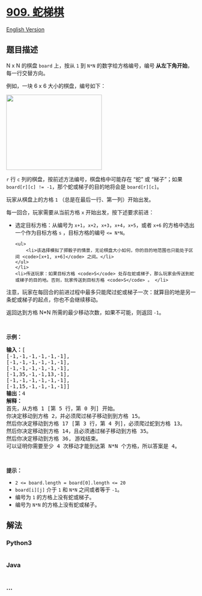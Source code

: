 # [909. 蛇梯棋](https://leetcode-cn.com/problems/snakes-and-ladders)

[English Version](/solution/0900-0999/0909.Snakes%20and%20Ladders/README_EN.md)

## 题目描述

<!-- 这里写题目描述 -->

<p>N x N 的棋盘 <code>board</code> 上，按从 <code>1</code> 到 <code>N*N</code> 的数字给方格编号，编号<strong> 从左下角开始</strong>，每一行交替方向。</p>

<p>例如，一块 6 x 6 大小的棋盘，编号如下：</p>

<pre>
<img alt="" src="https://assets.leetcode-cn.com/aliyun-lc-upload/uploads/2019/01/31/snakes.png" style="height: 200px; width: 254px;" />
</pre>

<p><code>r</code> 行 <code>c</code> 列的棋盘，按前述方法编号，棋盘格中可能存在 “蛇” 或 “梯子”；如果 <code>board[r][c] != -1</code>，那个蛇或梯子的目的地将会是 <code>board[r][c]</code>。</p>

<p>玩家从棋盘上的方格 <code>1</code> （总是在最后一行、第一列）开始出发。</p>

<p>每一回合，玩家需要从当前方格 <code>x</code> 开始出发，按下述要求前进：</p>

<ul>
	<li>选定目标方格：从编号为 <code>x+1</code>，<code>x+2</code>，<code>x+3</code>，<code>x+4</code>，<code>x+5</code>，或者 <code>x+6</code> 的方格中选出一个作为目标方格 <code>s</code> ，目标方格的编号 <code><= N*N</code>。

	<ul>
		<li>该选择模拟了掷骰子的情景，无论棋盘大小如何，你的目的地范围也只能处于区间 <code>[x+1, x+6]</code> 之间。</li>
	</ul>
	</li>
	<li>传送玩家：如果目标方格 <code>S</code> 处存在蛇或梯子，那么玩家会传送到蛇或梯子的目的地。否则，玩家传送到目标方格 <code>S</code> 。 </li>
</ul>

<p>注意，玩家在每回合的前进过程中最多只能爬过蛇或梯子一次：就算目的地是另一条蛇或梯子的起点，你也不会继续移动。</p>

<p>返回达到方格 N*N 所需的最少移动次数，如果不可能，则返回 <code>-1</code>。</p>

<p> </p>

<p><strong>示例：</strong></p>

<pre>
<strong>输入：</strong>[
[-1,-1,-1,-1,-1,-1],
[-1,-1,-1,-1,-1,-1],
[-1,-1,-1,-1,-1,-1],
[-1,35,-1,-1,13,-1],
[-1,-1,-1,-1,-1,-1],
[-1,15,-1,-1,-1,-1]]
<strong>输出：</strong>4
<strong>解释：</strong>
首先，从方格 1 [第 5 行，第 0 列] 开始。
你决定移动到方格 2，并必须爬过梯子移动到到方格 15。
然后你决定移动到方格 17 [第 3 行，第 4 列]，必须爬过蛇到方格 13。
然后你决定移动到方格 14，且必须通过梯子移动到方格 35。
然后你决定移动到方格 36, 游戏结束。
可以证明你需要至少 4 次移动才能到达第 N*N 个方格，所以答案是 4。
</pre>

<p> </p>

<p><strong>提示：</strong></p>

<ul>
	<li><code>2 <= board.length = board[0].length <= 20</code></li>
	<li><code>board[i][j]</code> 介于 <code>1</code> 和 <code>N*N</code> 之间或者等于 <code>-1</code>。</li>
	<li>编号为 <code>1</code> 的方格上没有蛇或梯子。</li>
	<li>编号为 <code>N*N</code> 的方格上没有蛇或梯子。</li>
</ul>


## 解法

<!-- 这里可写通用的实现逻辑 -->

<!-- tabs:start -->

### **Python3**

<!-- 这里可写当前语言的特殊实现逻辑 -->

```python

```

### **Java**

<!-- 这里可写当前语言的特殊实现逻辑 -->

```java

```

### **...**

```

```

<!-- tabs:end -->
